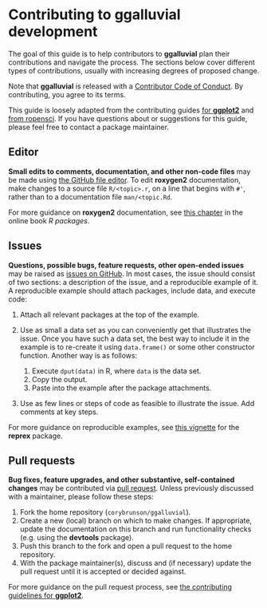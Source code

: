 # Contributing to **ggalluvial** development

The goal of this guide is to help contributors to **ggalluvial** plan their contributions and navigate the process. The sections below cover different types of contributions, usually with increasing degrees of proposed change.

Note that **ggalluvial** is released with a [Contributor Code of Conduct](CODE_OF_CONDUCT.md). By contributing, you agree to its terms.

This guide is loosely adapted from the contributing guides [for **ggplot2**](https://github.com/tidyverse/ggplot2/blob/master/CONTRIBUTING.md) and [from ropensci](https://github.com/ropensci/dotgithubfiles/blob/master/dotgithub/CONTRIBUTING.md).
If you have questions about or suggestions for this guide, please feel free to contact a package maintainer.

## Editor

**Small edits to comments, documentation, and other non-code files** may be made using [the GitHub file editor](https://help.github.com/en/github/managing-files-in-a-repository/editing-files-in-your-repository). To edit **roxygen2** documentation, make changes to a source file `R/<topic>.r`, on a line that begins with `#'`, rather than to a documentation file `man/<topic.Rd`.

For more guidance on **roxygen2** documentation, see [this chapter](http://r-pkgs.had.co.nz/man.html) in the online book _R packages_.

## Issues

**Questions, possible bugs, feature requests, other open-ended issues** may be raised as [issues on GitHub](https://help.github.com/en/github/managing-your-work-on-github/creating-an-issue). In most cases, the issue should consist of two sections: a description of the issue, and a reproducible example of it. A reproducible example should attach packages, include data, and execute code:

1. Attach all relevant packages at the top of the example.
2. Use as small a data set as you can conveniently get that illustrates the issue. Once you have such a data set, the best way to include it in the example is to re-create it using `data.frame()` or some other constructor function. Another way is as follows:

    1. Execute `dput(data)` in R, where `data` is the data set.
    2. Copy the output.
    3. Paste into the example after the package attachments.

3. Use as few lines or steps of code as feasible to illustrate the issue. Add comments at key steps.

For more guidance on reproducible examples, see [this vignette](https://reprex.tidyverse.org/articles/reprex-dos-and-donts.html) for the **reprex** package.

## Pull requests

**Bug fixes, feature upgrades, and other substantive, self-contained changes** may be contributed via [pull request](https://help.github.com/en/github/collaborating-with-issues-and-pull-requests/about-pull-requests). Unless previously discussed with a maintainer, please follow these steps:

1. Fork the home repository (`corybrunson/ggalluvial`).
2. Create a new (local) branch on which to make changes. If appropriate, update the documentation on this branch and run functionality checks (e.g. using the **devtools** package).
3. Push this branch to the fork and open a pull request to the home repository.
4. With the package maintainer(s), discuss and (if necessary) update the pull request until it is accepted or decided against.

For more guidance on the pull request process, see [the contributing guidelines for **ggplot2**](https://github.com/tidyverse/ggplot2/blob/master/CONTRIBUTING.md).

